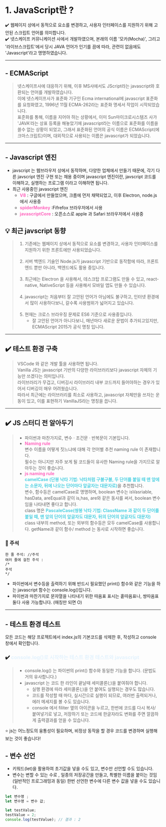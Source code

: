 # 1. JavaScript란 ?

✔️ 웹페이지 상에서 동적으로 요소를 변경하고, 사용자 인터페이스를 지원하기 위해 고안된 스크립트 언어를 의미합니다.   
✔️ 넷스케이프 커뮤니케이션 사에서 개발하였으며, 본래의 이름 '모카(Mocha)', 그리고 '라이브스크립트'에서 당시 JAVA 언어가 인기를 끔에 따라, 관련이 없음에도 'Javascript'라고 명명하였습니다.

---

 ## - ECMAScript  
> 넷스케이프사에 대응하기 위해, 이후 MS사에서도 JScript라는 javascript와 호환되는 언어를 개발하였습니다.   
이에 넷스케이프사가 표준화 기구인 Ecma international에 javascript 표준화를 요청화였고, 1996년 11월 ECMA-262라는 표준화 명세서 작업이 시작되었습니다.   
표준화를 통해, 이름을 지어야 하는 상황에서, 이미 Sun마이크로시스템즈 사가 'JAVA'라는 상표 등록을 해놓았기에 javascript라는 이름으로 표준화를 이름을 쓸수 없는 상황이 되었고, 그래서 표준화된 언어의 공식 이름은 ECMAScript(에크마스크립트)이며, 대외적으로 사용되는 이름은 javascript가 되었습니다.

---

## - Javascript 엔진
- javscript 는 웹브라우저 상에서 동작하며, 다양한 업체에서 만들기 때문에, 각기 다른 javscript 엔진 구현 또는 채용 중이며 javascript 엔진이란, javscript 코드를 이해하고, 실행하는 프로그램 이라고 이해하면 됩니다.
- 최근 사용중인 javascript 엔진   
    -  <span style="color:#FF66BE"><b>V8</b></span> : 구글에서 만들었으며, 크롬에 먼저 채택되었고, 이후 Electron, node.js 에서 사용중   
    -  <span style="color:#FF66BE"><b>spiderMonkey</b></span> :Fifrefox 브라우저에서 사용   
    -  <span style="color:#FF66BE"><b>javascriptCore</b></span> : 오픈소스로 apple 과 Safari 브라우저에서 사용중

## 💡 최근 javscript 동향

> 1. 기존에는 웹페이지 상에서 동적으로 요소를 변경하고, 사용자 인터페이스를 지원하기 위한 프론트에만 사용되었습니다.   <br><br>
> 2. 서버 백엔드 기술인 Node.js가 javascript 기반으로 동작함에 따라, 프론트엔드 뿐만 아니라, 백엔드에도 활용 중입니다.   <br><br>
> 3. 최근에는 Electron 을 사용해서, 데스크탑 프로그램도 만들 수 있고, react-native, NativeScript 등을 사용해서 모바일 앱도 만들 수 있습니다.   <br><br>
> 4. javascript는 처음부터 잘 고안된 언어가 아님에도 불구하고, 인터넷 환경에서 많이 사용하다보니, 갈수록 사용범위가 넓어지고 있습니다.   <br><br>        
> 5. 현재는 크로스 브라우징 문제로 ES6 기준으로 사용중입니다.   
>    - 잘 고안된 언어가 아니다보니, 매년마다 새로운 문법이 추가되고있지만, ECMAScript 2015가 공식 명칭 입니다.

---

## ✔️ 테스트 환경 구축
> VSCode 와 같은 개발 툴을 사용하면 됩니다.    
Vanilla JS는 javascript 기반의 다양한 라이브러리보다 javascript 자체의 기능만 쓰겠다는 의미입니다.   
라이브러리가 무겁고, 디버깅시 라이브러리 내부 코드까지 들어야하는 경우가 있어서 디버깅이 매우 어려웠습니다.   
따라서 최근에는 라이브러리를 최소로 사용하고, javascript 자체만을 쓰자는 운동이 있고, 이를 표현하기 VanillaJS라는 명칭을 씁니다.

---

## ✔️ JS 스터디 전 알아두기
> - 파이썬과 마찬가지로, 변수 · 조건문 · 반복문이 기본입니다.
> - <span style="color:#FF66BE"><b> Naming rule</b></span>   
>  변수 이름을 어떻게 짓느냐에 대해 각 언어별 추천 naming rule 이 존재합니다.   
>  필수는 아니지만 자주 보게 될 코드들이 유사한 Naming rule을 가지므로 알아두는 것이 좋습니다.
> - <span style="color:#FF66BE"><b>js naming rule </b></span>   
>   <span style="color:#4DD0E1"><b>camelCase (단봉 낙타 기법: 낙타처럼 구불구불, 두 단어를 붙일 때 맨 앞에는 소문자, 뒤에 나오는 단어마다 앞글자는 대문자로)</b></span>을 추천합니다.   
변수, 함수등은 camelCase로 명명하며, boolean 변수는 isVasriable, hasData, areEqual과 같이 is,has, are와 같은 동사를 써서, boolean 변수임을 나타내면 좋다고 합니다.   
>  class 명은  <span style="color:#4DD0E1"><b>PascaleCase(쌍봉 낙타 기법: ClassName 과 같이 두 단어를 붙일 때, 맨 앞의 단어의 앞글자도 대문자, 뒤의 단어의 앞글자도 대문자)</b></span>   
class 내부의 method, 또는 외부의 함수등은 모두 camelCase를 사용합니다.
getName과 같이 함수/ method 는 동사로 시작하면 좋습니다.

### 👀 주석

```JS
한 줄 주석: //주석
여러 줄에 걸친 주석 :
/*
주석
*/
```

- 파이썬에서 변수등을 출력하기 위해 반드시 필요했던 print() 함수와 같은 기능을 하는 javascript 함수는 console.log()입니다.
- 파이썬과 마찬가지로 문자열을 나타내기 위한 따옴표 표시는 홑따옴표나, 쌍따옴표 둘다 사용 가능합니다. (매칭만 되면 O)

---


## - 테스트 환경 테스트

모든 코드는 해당 프로젝트에서 index.js의 기본코드를 삭제한 후, 작성하고 console 창에서 확인합니다.

### ✔️ <span style="color:#e3f2fd"><b> console.log()로 시작하는 테스트 환경 테스트와 javascript </b></span>

> - console.log() 는 파이썬의 print() 함수와 동일한 기능을 합니다. (문법도 거의 유사합니다.)   
> - javascript 는 코드 한 라인이 끝날때 세미콜론(;)을 붙여줘야 합니다.
>   - 실행 환경에 따라 세미콜론(;)을 안 붙여도 실행되는 경우도 많습니다.
>   - 코드를 작성할 때 마다, 실시간으로 실행이 되므로, 여러번 출력되거나, 에러 메세지를 볼 수도 있습니다.
>   - console 에서 filiter 옆의 아이콘을 누르고, 한번에 코드를 다시 복사/ 붙여넣기로 넣고, 저장하기 또는 코드에 한글자라도 변화를 주면 깔끔하게 출력결과를 얻을 수 있습니다.   

⭐  js는 어느정도의 융통성이 필요하며, 비정상 동작을 할 경우 코드를 변경하며 실행해보는 것이 좋습니다!

## - 변수 선언

* 키워드(let)을 활용하여 초기값을 넣을 수도 있고, 변수만 선언할 수도 있습니다.   
* 변수는 변할 수 있는 수로 , 일종의 저장공간을 만들고, 특별한 이름을 붙이는 것임(일반적인 프로그래밍과 동일)
한번 선언한 변수에 다른 변수 값을 넣을 수도 있습니다.
```js
let 변수명 ;
let 변수명 = 변수 값;
```

```js
let testValue;
testValue = 2;
console.log(testValue); // 결과 : 2
```



